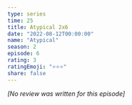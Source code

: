 ```yaml
---
type: series
time: 25
title: Atypical 2x6
date: "2022-08-12T00:00:00"
name: "Atypical"
season: 2
episode: 6
rating: 3
ratingEmoji: "⭐️⭐️⭐️"
share: false
---
```


_[No review was written for this episode]_
